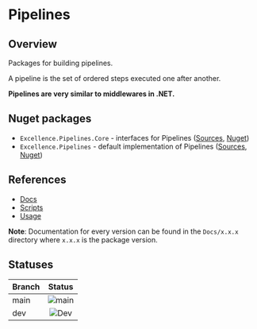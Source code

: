 # Pipelines

## Overview

Packages for building pipelines.

A pipeline is the set of ordered steps executed one after another.

**Pipelines are very similar to middlewares in .NET.**

## Nuget packages

 - `Excellence.Pipelines.Core` - interfaces for Pipelines ([Sources](./Excellence.Pipelines/Sources/Excellence.Pipelines.Core), [Nuget](https://www.nuget.org/packages/Excellence.Pipelines.Core/))
 - `Excellence.Pipelines` - default implementation of Pipelines ([Sources](./Excellence.Pipelines/Sources/Excellence.Pipelines), [Nuget](https://www.nuget.org/packages/Excellence.Pipelines/))

## References

  - [Docs](./Excellence.Pipelines/Docs)
  - [Scripts](./Excellence.Pipelines/Scripts)
  - [Usage](./Excellence.Pipelines/Nugets/Readme.md)


**Note**: Documentation for every version can be found in the `Docs/x.x.x` directory where `x.x.x` is the package version.

## Statuses

| Branch | Status |
|:------ |:------:|
| main   | ![main](https://badgen.net/github/checks/ExcellenceDevelopment/Excellence.Pipelines/main/build-and-test?label&cache=300) |
| dev    | ![Dev](https://badgen.net/github/checks/ExcellenceDevelopment/Excellence.Pipelines/dev/build-and-test?label&cache=300) |
